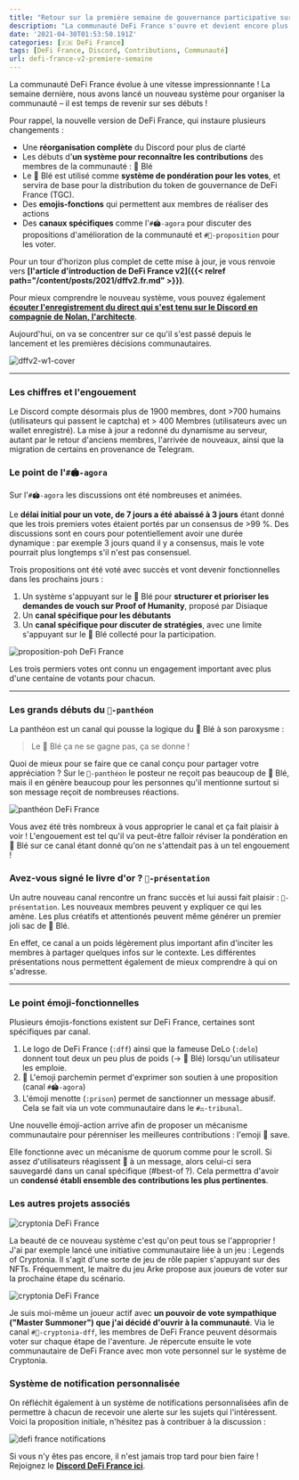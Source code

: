 ```yaml
---
title: "Retour sur la première semaine de gouvernance participative sur DeFi France"
description: "La communauté DeFi France s'ouvre et devient encore plus horizontale : c'est à vous de jouer désormais !"
date: '2021-04-30T01:53:50.191Z'
categories: [🇫🇷 DeFi France]
tags: [DeFi France, Discord, Contributions, Communauté]
url: defi-france-v2-premiere-semaine
---
```


La communauté DeFi France évolue à une vitesse impressionnante ! La semaine dernière, nous avons lancé un nouveau système pour organiser la communauté – il est temps de revenir sur ses débuts !

Pour rappel, la nouvelle version de DeFi France, qui instaure plusieurs changements :

- Une **réorganisation complète** du Discord pour plus de clarté
- Les débuts d'**un système pour reconnaître les contributions** des membres de la communauté : 🌾 Blé
- Le 🌾 Blé est utilisé comme **système de pondération pour les votes**, et servira de base pour la distribution du token de gouvernance de DeFi France (TGC).
- Des **emojis-fonctions** qui permettent aux membres de réaliser des actions
- Des **canaux spécifiques** comme l'`#🏟-agora` pour discuter des propositions d'amélioration de la communauté et `#📜-proposition` pour les voter.

Pour un tour d'horizon plus complet de cette mise à jour, je vous renvoie vers **[l'article d'introduction de DeFi France v2]({{< relref path="/content/posts/2021/dffv2.fr.md" >}})**.

Pour mieux comprendre le nouveau système, vous pouvez également **[écouter l'enregistrement du direct qui s'est tenu sur le Discord en compagnie de Nolan, l'architecte](https://www.youtube.com/watch?v=fMpYQYXBrfA)**.

Aujourd'hui, on va se concentrer sur ce qu'il s'est passé depuis le lancement et les premières décisions communautaires.

![dffv2-w1-cover](/img/2021/dffv2-w1/dffv2-w1-cover.png)

---

### Les chiffres et l'engouement

Le Discord compte désormais plus de 1900 membres, dont >700 humains (utilisateurs qui passent le captcha) et > 400 Membres (utilisateurs avec un wallet enregistré). La mise à jour a redonné du dynamisme au serveur, autant par le retour d'anciens membres, l'arrivée de nouveaux, ainsi que la migration de certains en provenance de Telegram.

### Le point de l'`#🏟-agora`

Sur l'`#🏟-agora` les discussions ont été nombreuses et animées.

Le **délai initial pour un vote, de 7 jours a été abaissé à 3 jours** étant donné que les trois premiers votes étaient portés par un consensus de >99 %. Des discussions sont en cours pour potentiellement avoir une durée dynamique : par exemple 3 jours quand il y a consensus, mais le vote pourrait plus longtemps s'il n'est pas consensuel.

Trois propositions ont été voté avec succès et vont devenir fonctionnelles dans les prochains jours :
1. Un système s'appuyant sur le 🌾 Blé pour **structurer et prioriser les demandes de vouch sur Proof of Humanity**, proposé par Disiaque
2. Un **canal spécifique pour les débutants**
3. Un **canal spécifique pour discuter de stratégies**, avec une limite s'appuyant sur le 🌾 Blé collecté pour la participation.

![proposition-poh DeFi France](/img/2021/dffv2-w1/proposition-poh.png "La première proposition de DeFi France votée avec succès")

Les trois permiers votes ont connu un engagement important avec plus d'une centaine de votants pour chacun.

---

### Les grands débuts du `🏅-panthéon`

La panthéon est un canal qui pousse la logique du 🌾 Blé à son paroxysme :

> Le 🌾 Blé ça ne se gagne pas, ça se donne !

Quoi de mieux pour se faire que ce canal conçu pour partager votre appréciation ? Sur le `🏅-panthéon` le posteur ne reçoit pas beaucoup de 🌾 Blé, mais il en génère beaucoup pour les personnes qu'il mentionne surtout si son message reçoit de nombreuses réactions.

![panthéon DeFi France](/img/2021/dffv2-w1/pantheon.png "Quelques messages sur le `🏅-panthéon`")

Vous avez été très nombreux à vous approprier le canal et ça fait plaisir à voir ! L'engouement est tel qu'il va peut-être falloir réviser la pondération en 🌾 Blé sur ce canal étant donné qu'on ne s'attendait pas à un tel engouement !

### Avez-vous signé le livre d'or ? `🙍-présentation`

Un autre nouveau canal rencontre un franc succès et lui aussi fait plaisir : `🙍-présentation`. Les nouveaux membres peuvent y expliquer ce qui les amène. Les plus créatifs et attentionés peuvent même générer un premier joli sac de 🌾 Blé.

En effet, ce canal a un poids légèrement plus important afin d'inciter les membres à partager quelques infos sur le contexte. Les différentes présentations nous permettent également de mieux comprendre à qui on s'adresse. 

---

### Le point émoji-fonctionnelles

Plusieurs émojis-fonctions existent sur DeFi France, certaines sont spécifiques par canal.

1. Le logo de DeFi France (`:dff`) ainsi que la fameuse DeLo (`:delo`) donnent tout deux un peu plus de poids (→ 🌾 Blé) lorsqu'un utilisateur les emploie.
2. 📜 L'emoji parchemin permet d'exprimer son soutien à une proposition (canal `#🏟-agora`)
3. L'émoji menotte (`:prison`) permet de sanctionner un message abusif. Cela se fait via un vote communautaire dans le `#⚖-tribunal`.

Une nouvelle émoji-action arrive afin de proposer un mécanisme communautaire pour pérenniser les meilleures contributions : l'emoji 💾 save.

Elle fonctionne avec un mécanisme de quorum comme pour le scroll. Si assez d'utilisateurs réagissent 💾 à un message, alors celui-ci sera sauvegardé dans un canal spécifique (#best-of ?). Cela permettra d'avoir un **condensé établi ensemble des contributions les plus pertinentes**.

### Les autres projets associés

![cryptonia DeFi France](/img/others/dffplayscryptonia.resized.png "Un peu comme Twitch Plays Pokemon, en plus drôle !")

La beauté de ce nouveau système c'est qu'on peut tous se l'approprier ! J'ai par exemple lancé une initiative communautaire liée à un jeu : Legends of Cryptonia. Il s'agit d'une sorte de jeu de rôle papier s'appuyant sur des NFTs. Fréquemment, le maitre du jeu Arke propose aux joueurs de voter sur la prochaine étape du scénario.

![cryptonia DeFi France](/img/2021/dffv2-w1/cryptonia.png "La première décision sur Cryptonia à laquelle tous les membres de DeFi France peuvent participer.")

Je suis moi-même un joueur actif avec **un pouvoir de vote sympathique ("Master Summoner") que j'ai décidé d'ouvrir à la communauté**. Via le canal `#🎲-cryptonia-dff`, les membres de DeFi France peuvent désormais voter sur chaque étape de l'aventure. Je répercute ensuite le vote communautaire de DeFi France avec mon vote personnel sur le système de Cryptonia.

### Système de notification personnalisée

On réfléchit également à un système de notifications personnalisées afin de permettre à chacun de recevoir une alerte sur les sujets qui l'intéressent. Voici la proposition initiale, n'hésitez pas à contribuer à la discussion :

![defi france notifications](/img/2021/dffv2-w1/notifications.png "Pré-proposition pour un système de notification DeFi France qui a déjà reçu plusieurs précisions et ajustements")

Si vous n'y êtes pas encore, il n'est jamais trop tard pour bien faire ! Rejoignez le **[Discord DeFi France ici](https://discord.gg/3bWZcK2)**.